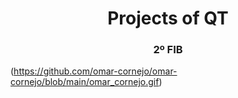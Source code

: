 <h1 align="center">Projects of QT</h1>
<h3 align="center">2º FIB</h3>

(https://github.com/omar-cornejo/omar-cornejo/blob/main/omar_cornejo.gif)
